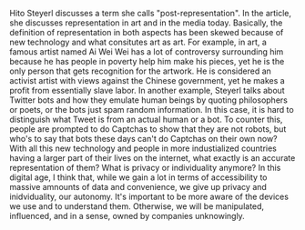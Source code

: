 Hito Steyerl discusses a term she calls "post-representation". In the article, she discusses representation in art and in the media today. Basically, the definition of representation in both aspects has been skewed because of new technology and what consitutes art as art. For example, in art, a famous artist named Ai Wei Wei has a lot of controversy surrounding him because he has people in poverty help him make his pieces, yet he is the only person that gets recognition for the artwork. He is considered an activist artist with views against the Chinese government, yet he makes a profit from essentially slave labor. In another example, Steyerl talks about Twitter bots and how they emulate human beings by quoting philosophers or poets, or the bots just spam random information. In this case, it is hard to distinguish what Tweet is from an actual human or a bot. To counter this, people are prompted to do Captchas to show that they are not robots, but who's to say that bots these days can't do Captchas on their own now? With all this new technology and people in more industialized countries having a larger part of their lives on the internet, what exactly is an accurate representation of them? What is privacy or individuality anymore? In this digital age, I think that, while we gain a lot in terms of accessibility to massive amnounts of data and convenience, we give up privacy and inidviduality, our autonomy. It's important to be more aware of the devices we use and to understand them. Otherwise, we will be manipulated, influenced, and in a sense, owned by companies unknowingly. 
